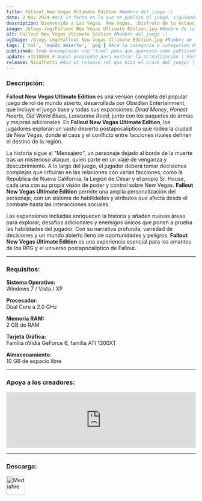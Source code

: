 ```yaml
---
title: Fallout New Vegas Ultimate Edition #Nombre del juego :)
date: 2 Nov 2024 #Acá la fecha en la que se publicó el juego, siguiendo este formato: Dia "30", Mes "Oct", Año "2024" = como debe quedar: 30 Oct 2024
description: Bienvenido a Las Vegas. New Vegas. ¡Disfruta de tu estancia! #Acá una mini descripción del juego
image: /blogs-img/Fallout New Vegas Ultimate Edition.jpg #Nombre de la imagen, por lo general es exactamente el mismo nombre que el juego excluyendo lo ":" (Dos puntos)
alt: Fallout New Vegas Ultimate Edition #Nombre del juego :)
ogImage: /blogs-img/Fallout New Vegas Ultimate Edition.jpg #Nombre de la imagen, por lo general es exactamente el mismo nombre que el juego excluyendo lo ":" (Dos puntos)
tags: ['rol', 'mundo abierto', 'gog'] #Acá la categoría o categorías del juego, si es más de una se coloca en este formato: ['categoría1', 'categoría2']
published: true #reemplazar con "true" para que aparezca como publicado
update: v1510068 # Nueva propiedad para mostrar la actualización | Formato: v1.0.0
release: Nicolhetti #Acá el release (el que hizo el crack del juego) | Formato: Nicolhetti
---
```


<!--En VSCode seleccionando una palabra, por ejemplo: "Fallout New Vegas Ultimate Edition" y apretando Ctrl+F2 se seleccionan todas las palabras iguales-->

### Descripción:
**Fallout New Vegas Ultimate Edition** es una versión completa del popular juego de rol de mundo abierto, desarrollada por Obsidian Entertainment, que incluye el juego base y todas sus expansiones: *Dead Money*, *Honest Hearts*, *Old World Blues*, *Lonesome Road*, junto con los paquetes de armas y mejoras adicionales. En **Fallout New Vegas Ultimate Edition**, los jugadores exploran un vasto desierto postapocalíptico que rodea la ciudad de New Vegas, donde el caos y el conflicto entre facciones rivales definen el destino de la región.

La historia sigue al "Mensajero", un personaje dejado al borde de la muerte tras un misterioso ataque, quien parte en un viaje de venganza y descubrimiento. A lo largo del juego, el jugador deberá tomar decisiones complejas que influirán en las relaciones con varias facciones, como la República de Nueva California, la Legión de César y el propio Sr. House, cada una con su propia visión de poder y control sobre New Vegas. **Fallout New Vegas Ultimate Edition** permite una amplia personalización del personaje, con un sistema de habilidades y atributos que afecta desde el combate hasta las interacciones sociales.

Las expansiones incluidas enriquecen la historia y añaden nuevas áreas para explorar, desafíos adicionales y enemigos únicos que ponen a prueba las habilidades del jugador. Con su narrativa profunda, variedad de decisiones y un mundo abierto lleno de oportunidades y peligros, **Fallout New Vegas Ultimate Edition** es una experiencia esencial para los amantes de los RPG y el universo postapocalíptico de Fallout.

<!--Prompt para Chat-GPT: Hazme una descripción para el juego "Fallout New Vegas Ultimate Edition" y cada que menciones "Fallout New Vegas Ultimate Edition" ponlo en negrita -->

---

### Requisitos:
**Sistema Operativo:**  
Windows 7 / Vista / XP

**Procesador:**  
Dual Core a 2.0 GHz

**Memoria RAM:**  
2 GB de RAM

**Tarjeta Gráfica:**  
Familia nVidia GeForce 6, familia ATI 1300XT

**Almacenamiento:**  
10 GB de espacio libre

<!--Si falta o sobra un requisito se quita o se agrega manteniendo el mismo formato-->

---

### Apoya a los creadores:
<iframe src="https://store.steampowered.com/widget/22380/" frameborder="0" style="background-color: transparent; width: 100% !important; aspect-ratio: 646 / 190;"></iframe>

<!--Reemplazar los numeros (AppID) del juego (en este caso 2668510) por el numero (AppID) correspondiente con el juego a publicar-->
<!--El AppID se encuentra en la URL del Juego en Steam-->

---

### Descarga:

[<img src="https://gist.github.com/cxmeel/0dbc95191f239b631c3874f4ccf114e2/raw/download.svg" alt="Mediafire" height="50" />](https://www.mediafire.com/file/jpspfn8qfa0afxw/Fallout_New_Vegas_-_By_Nicolhetti_Projects.zip/file)

<!-- # se debe reemplazar por el link de descarga-->

<!--NOMBRE-DEL-SERVICIO se debe reemplazar por el servicio donde está subido el juego-->